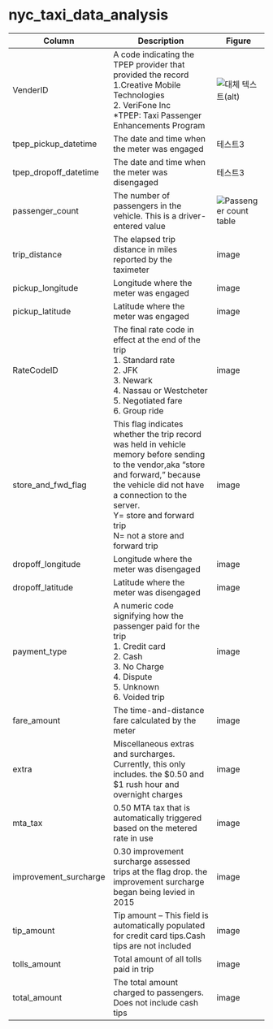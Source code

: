# nyc_taxi_data_analysis

|Column|Description|Figure|
|------|---|---|
|VenderID|A code indicating the TPEP provider that provided the record <br> 1.Creative Mobile Technologies <br> 2. VeriFone Inc <br> *TPEP: Taxi Passenger Enhancements Program|![대체 텍스트(alt)](https://encrypted-tbn0.gstatic.com/images?q=tbn:ANd9GcQgv0WnC1hJDGCnFY9bLVNCubV_SH5CZ-vhzovfDVveELaWSO09AEsDSLQD2CNBZxfi2Ok&usqp=CAU "이미지 설명(title)")|
|tpep_pickup_datetime|The date and time when the meter was engaged|테스트3|
|tpep_dropoff_datetime|The date and time when the meter was disengaged|테스트3|
|passenger_count|The number of passengers in the vehicle. This is a driver-entered value|![Passenger count table]([https://encrypted-tbn0.gstatic.com/images?q=tbn:ANd9GcQgv0WnC1hJDGCnFY9bLVNCubV_SH5CZ-vhzovfDVveELaWSO09AEsDSLQD2CNBZxfi2Ok&usqp=CAU](https://www.notion.so/image/https%3A%2F%2Fprod-files-secure.s3.us-west-2.amazonaws.com%2F6338ab29-186a-433a-be2b-dcb9f6964414%2F2b79da58-2520-41c4-918f-708274cb9312%2Fimage.png?id=18429dbc-7846-80d1-81ec-ca4374addc1b&table=block&spaceId=6338ab29-186a-433a-be2b-dcb9f6964414&width=1660&userId=c4677a11-c3ff-4727-9a3e-da98ca7fc224&cache=v2) "Passenger count")|
|trip_distance|The elapsed trip distance in miles reported by the taximeter|image|
|pickup_longitude|Longitude where the meter was engaged|image|
|pickup_latitude|Latitude where the meter was engaged|image|
|RateCodeID|The final rate code in effect at the end of the trip<br>1. Standard rate<br>2. JFK<br>3. Newark<br>4. Nassau or Westcheter<br>5. Negotiated fare<br>6. Group ride|image|
|store_and_fwd_flag|This flag indicates whether the trip record was held in vehicle memory before sending to the vendor,aka “store and forward,” because the vehicle did not have a connection to the server.<br>Y= store and forward trip<br>N= not a store and forward trip|image|
|dropoff_longitude|Longitude where the meter was disengaged|image|
|dropoff_latitude|Latitude where the meter was disengaged|image|
|payment_type|A numeric code signifying how the passenger paid for the trip<br>1. Credit card<br>2. Cash<br>3. No Charge<br>4. Dispute<br>5. Unknown<br>6. Voided trip|image|
|fare_amount|The time-and-distance fare calculated by the meter|image|
|extra|Miscellaneous extras and surcharges. Currently, this only includes. the $0.50 and $1 rush hour and overnight charges|image|
|mta_tax|0.50 MTA tax that is automatically triggered based on the metered rate in use|image|
|improvement_surcharge|0.30 improvement surcharge assessed trips at the flag drop. the improvement surcharge began being levied in 2015|image|
|tip_amount|Tip amount – This field is automatically populated for credit card tips.Cash tips are not included|image|
|tolls_amount|Total amount of all tolls paid in trip|image|
|total_amount|The total amount charged to passengers. Does not include cash tips|image|

